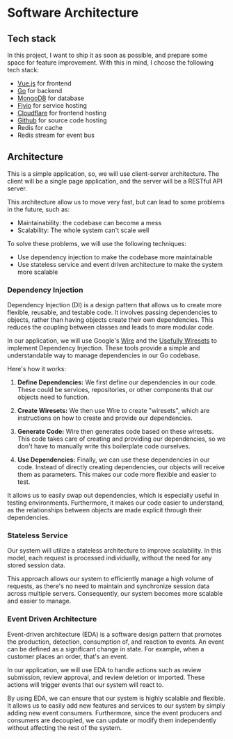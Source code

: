 # Software Architecture

## Tech stack

In this project, I want to ship it as soon as possible, and prepare some space for feature improvement. With this in mind, I choose the following tech stack:

- [Vue.js](https://vuejs.org/) for frontend
- [Go](https://golang.org/) for backend
- [MongoDB](https://www.mongodb.com/) for database
- [Flyio](https://fly.io/) for service hosting
- [Cloudflare](https://www.cloudflare.com/) for frontend hosting
- [Github](https://github.com) for source code hosting
- Redis for cache
- Redis stream for event bus

## Architecture

This is a simple application, so, we will use client-server architecture. The client will be a single page application, and the server will be a RESTful API server.

This architecture allow us to move very fast, but can lead to some problems in the future, such as:

- Maintainability: the codebase can become a mess
- Scalability: The whole system can't scale well

To solve these problems, we will use the following techniques:

- Use dependency injection to make the codebase more maintainable
- Use stateless service and event driven architecture to make the system more scalable

### Dependency Injection

Dependency Injection (DI) is a design pattern that allows us to create more flexible, reusable, and testable code. It involves passing dependencies to objects, rather than having objects create their own dependencies. This reduces the coupling between classes and leads to more modular code.

In our application, we will use Google's [Wire](https://github.com/google/wire) and the [Usefully Wiresets](https://github.com/aiocean/wireset) to implement Dependency Injection. These tools provide a simple and understandable way to manage dependencies in our Go codebase.

Here's how it works:

1. **Define Dependencies:** We first define our dependencies in our code. These could be services, repositories, or other components that our objects need to function.

2. **Create Wiresets:** We then use Wire to create "wiresets", which are instructions on how to create and provide our dependencies.

3. **Generate Code:** Wire then generates code based on these wiresets. This code takes care of creating and providing our dependencies, so we don't have to manually write this boilerplate code ourselves.

4. **Use Dependencies:** Finally, we can use these dependencies in our code. Instead of directly creating dependencies, our objects will receive them as parameters. This makes our code more flexible and easier to test.

It allows us to easily swap out dependencies, which is especially useful in testing environments. Furthermore, it makes our code easier to understand, as the relationships between objects are made explicit through their dependencies.

### Stateless Service

Our system will utilize a stateless architecture to improve scalability. In this model, each request is processed individually, without the need for any stored session data.

This approach allows our system to efficiently manage a high volume of requests, as there's no need to maintain and synchronize session data across multiple servers. Consequently, our system becomes more scalable and easier to manage.

### Event Driven Architecture

Event-driven architecture (EDA) is a software design pattern that promotes the production, detection, consumption of, and reaction to events. An event can be defined as a significant change in state. For example, when a customer places an order, that's an event. 

In our application, we will use EDA to handle actions such as review submission, review approval, and review deletion or imported. These actions will trigger events that our system will react to.

By using EDA, we can ensure that our system is highly scalable and flexible. It allows us to easily add new features and services to our system by simply adding new event consumers. Furthermore, since the event producers and consumers are decoupled, we can update or modify them independently without affecting the rest of the system.

